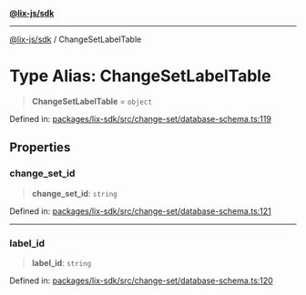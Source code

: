 [**@lix-js/sdk**](../README.md)

***

[@lix-js/sdk](../README.md) / ChangeSetLabelTable

# Type Alias: ChangeSetLabelTable

> **ChangeSetLabelTable** = `object`

Defined in: [packages/lix-sdk/src/change-set/database-schema.ts:119](https://github.com/opral/monorepo/blob/9bfa52db93cdc611a0e5ae280016f4a334c2a6ac/packages/lix-sdk/src/change-set/database-schema.ts#L119)

## Properties

### change\_set\_id

> **change\_set\_id**: `string`

Defined in: [packages/lix-sdk/src/change-set/database-schema.ts:121](https://github.com/opral/monorepo/blob/9bfa52db93cdc611a0e5ae280016f4a334c2a6ac/packages/lix-sdk/src/change-set/database-schema.ts#L121)

***

### label\_id

> **label\_id**: `string`

Defined in: [packages/lix-sdk/src/change-set/database-schema.ts:120](https://github.com/opral/monorepo/blob/9bfa52db93cdc611a0e5ae280016f4a334c2a6ac/packages/lix-sdk/src/change-set/database-schema.ts#L120)
